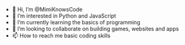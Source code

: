 - 👋 Hi, I’m @MimiKnowsCode
- 👀 I’m interested in Python and JavaScript
- 🌱 I’m currently learning the basics of programming 
- 💞️ I’m looking to collaborate on building games, websites and apps
- 📫 How to reach me basic coding skills

<!---
MimiKnowsCode/MimiKnowsCode is a ✨ special ✨ repository because its `README.md` (this file) appears on your GitHub profile.
You can click the Preview link to take a look at your changes.
--->
